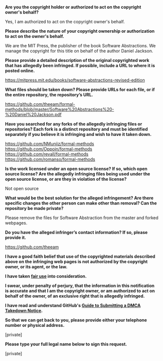 **Are you the copyright holder or authorized to act on the copyright owner's behalf?**

Yes, I am authorized to act on the copyright owner's behalf.

**Please describe the nature of your copyright ownership or authorization to act on the owner's behalf.**

We are the MIT Press, the publisher of the book Software Abstractions. We manage the copyright for this title on behalf of the author Daniel Jackson.

**Please provide a detailed description of the original copyrighted work that has allegedly been infringed. If possible, include a URL to where it is posted online.**

https://mitpress.mit.edu/books/software-abstractions-revised-edition

**What files should be taken down? Please provide URLs for each file, or if the entire repository, the repository’s URL.**

https://github.com/theeam/formal-methods/blob/master/Software%20Abstractions%20-%20Daniel%20Jackson.pdf

**Have you searched for any forks of the allegedly infringing files or repositories? Each fork is a distinct repository and must be identified separately if you believe it is infringing and wish to have it taken down.**

https://github.com/NMuniiz/formal-methods  
https://github.com/Oppoin/formal-methods  
https://github.com/revall/formal-methods  
https://github.com/romanso/formal-methods  

**Is the work licensed under an open source license? If so, which open source license? Are the allegedly infringing files being used under the open source license, or are they in violation of the license?**

Not open source

**What would be the best solution for the alleged infringement? Are there specific changes the other person can make other than removal? Can the repository be made private?**

Please remove the files for Software Abstraction from the master and forked webpages.

**Do you have the alleged infringer’s contact information? If so, please provide it.**

https://github.com/theeam

**I have a good faith belief that use of the copyrighted materials described above on the infringing web pages is not authorized by the copyright owner, or its agent, or the law.**

**I have taken <a href="https://www.lumendatabase.org/topics/22">fair use</a> into consideration.**

**I swear, under penalty of perjury, that the information in this notification is accurate and that I am the copyright owner, or am authorized to act on behalf of the owner, of an exclusive right that is allegedly infringed.**

**I have read and understand GitHub's <a href="https://help.github.com/articles/guide-to-submitting-a-dmca-takedown-notice/">Guide to Submitting a DMCA Takedown Notice</a>.**

**So that we can get back to you, please provide either your telephone number or physical address.**

[private]  

**Please type your full legal name below to sign this request.**

[private]  
